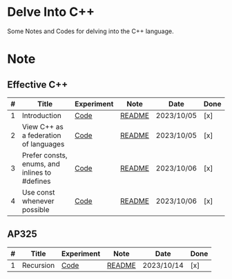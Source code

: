 # Delve Into C++
Some Notes and Codes for delving into the C++ language.

# Note

## Effective C++

| # | Title | Experiment | Note | Date | Done |
|---|  -------- | ----- | -------- | ---------- | --- |
|1| Introduction | [Code](./Effective-C++/Introduction)| [README](./Effective-C++/Introduction/README.md) | 2023/10/05 | [x] |
|2| View C++ as a federation of languages | [Code](./Effective-C++/Item1)| [README](./Effective-C++/Item1/README.md) | 2023/10/05 | [x] |
|3| Prefer consts, enums, and inlines to #defines | [Code](./Effective-C++/Item2)| [README](./Effective-C++/Item2/README.md) | 2023/10/06 | [x] |
|4| Use const whenever possible | [Code](./Effective-C++/Item3)| [README](./Effective-C++/Item3/README.md) | 2023/10/06 | [x] |

## AP325

| # | Title | Experiment | Note | Date | Done |
|---|  -------- | ----- | -------- | ---------- | --- |
|1| Recursion | [Code](./AP325/1.Recursion)| [README](./AP325/1.Recursion/README.md) | 2023/10/14 | [x] |